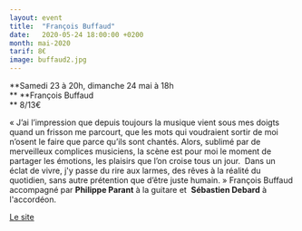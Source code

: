 ```yaml
---
layout: event
title:  "François Buffaud"
date:   2020-05-24 18:00:00 +0200
month: mai-2020
tarif: 8€
image: buffaud2.jpg
---
```


**[
](http://localhost/wpagendarts/wp-content/uploads/2017/10/buffaud2.jpg)**
**Samedi 23 à 20h, dimanche 24 mai à 18h  
** **François Buffaud  
** 8/13€



« J’ai l’impression que depuis toujours la musique vient sous mes doigts quand un frisson me parcourt, que les mots qui voudraient sortir de moi n’osent le faire que parce qu’ils sont chantés. Alors, sublimé par de merveilleux complices musiciens, la scène est pour moi le moment de partager les émotions, les plaisirs que l’on croise tous un jour.  Dans un éclat de vivre, j'y passe du rire aux larmes, des rêves à la réalité du quotidien, sans autre prétention que d’être juste humain. » François Buffaud accompagné par **Philippe Parant** à la guitare et  <strong>Sébastien Debard</strong> à l'accordéon.

[Le site](http://www.francoisbuffaud.fr/)







